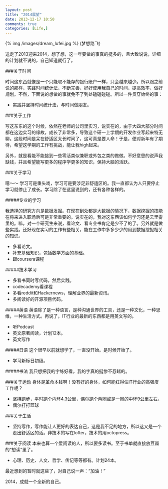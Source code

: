 ```yaml
---
layout: post
title: "2014展望"
date: 2013-12-17 10:50
comments: true
categories: [Life,]
---
```


{% img /images/dream_lufei.jpg %}
(梦想路飞)

送走了2013迎来2014，想了想，这一年要做的事真的挺多的，且大致说说，详细的计划就不说的，自己知道就行了。

###关于时间

时间这东西就像是一个只能取不能存的银行账户一样，只会越来越少。所以跟之前说的那样，实践时间统计法，不断完善，好好使用我自己的时间，提高效率，做好规划。不然，下面说的想做的事就免不了到处磕磕碰碰。所以一件贯穿始终的事：

  * 实践并坚持时间统计法，与时间做朋友。

###关于工作

写这东东的这个时候，依然在老师的公司里实习，说实在的，由于大四大部分时间都在这边实习的缘故，成长了非常多，导致这个研一上学期的开发作业写起来特无聊。这段时间是呆在舒适区太长时间了，这可真是要人命！于是，便对新年有了期待，希望这学期的工作有挑战，能让我high起来。

另外，就是看能不能接到一些零活类似兼职或外包之类的做做。不好意思的说声我缺钱，并且希望能写更多的程序学更多的知识，保持大脑的活跃。

###关于学习

嗯～～ 学习可是重头戏，学习可是要涉足非舒适区的。我一直都认为人只要停止学习就停止了成长。学习除了在这里说到的，还有各种各样的。

#####专业的学习

我选择的研究方向是数据发掘。在现在到处都是大数据的情况下，数据挖掘的技能在将来进入职场后可是非常重要的。说实在的，我对这东西该如何学习还是云里雾里的。嘛，对一个研究生来说，看论文、看专业书肯定是少不了的了。另外就是做些实践。还好现在实习的工作有些相关，能在工作中多多少少的用到数据挖掘相关的知识。

  * 多看论文。
  * 补充基础知识，包括数学方面的基础。
  * 跟coursera课程

#####技术学习

  * 多看书同时写代码，然后实践。
  * codecademy看课程
  * 多看reddit和Hackernews，理解业界的最新资讯。
  * 多阅读好的开源项目代码。

#####英语
英语除了是一种语言，是种沟通世界的工具，还是一种文化，一种思维，一种生活方式。再说了，IT行业的最新的东西都是用英文写的。

  * 听Podcast
  * 英文原著阅读，计划12本。
  * 英文写作

#####日语
这个很早以前就想学了，一直没开始。是时候开始了。

  * 学习新标日初级。

#####书法
我只想把我的字练好看，我的字真的挺惨不忍睹的。

###关于运动
身体是革命本钱啊！没有好的身体，如何能扛得住IT行业的高强度工作呢？

  * 坚持跑步，平时跑个内环4.3公里，偶尔跑个两圈或是一圈的中环9公里左右。
  * 偶尔打打篮球

###关于生活
  * 坚持写作，写作能让人更好的表达自己，这是我不足的地方，所以这又是一个走出舒适区的活。非技术的写在lofter，技术的用octopress。

###关于阅读
本来也算一个爱阅读的人，所以要多读书。至于书单就直接放豆瓣的“想读”里了。
  
  * 心理、历史、人文、哲学、传记等等都有。计划24本。


最近想到的暂时就这些了，对自己说一声：“加油！”

2014，成就一个全新的自己。
